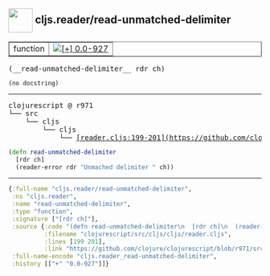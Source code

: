 ## <img width="48px" valign="middle" src="http://i.imgur.com/Hi20huC.png"> cljs.reader/read-unmatched-delimiter

 <table border="1">
<tr>
<td>function</td>
<td><a href="https://github.com/cljsinfo/api-refs/tree/0.0-927"><img valign="middle" alt="[+] 0.0-927" src="https://img.shields.io/badge/+-0.0--927-lightgrey.svg"></a> </td>
</tr>
</table>

 <samp>
(__read-unmatched-delimiter__ rdr ch)<br>
</samp>

```
(no docstring)
```

---

 <pre>
clojurescript @ r971
└── src
    └── cljs
        └── cljs
            └── <ins>[reader.cljs:199-201](https://github.com/clojure/clojurescript/blob/r971/src/cljs/cljs/reader.cljs#L199-L201)</ins>
</pre>

```clj
(defn read-unmatched-delimiter
  [rdr ch]
  (reader-error rdr "Unmached delimiter " ch))
```


---

```clj
{:full-name "cljs.reader/read-unmatched-delimiter",
 :ns "cljs.reader",
 :name "read-unmatched-delimiter",
 :type "function",
 :signature ["[rdr ch]"],
 :source {:code "(defn read-unmatched-delimiter\n  [rdr ch]\n  (reader-error rdr \"Unmached delimiter \" ch))",
          :filename "clojurescript/src/cljs/cljs/reader.cljs",
          :lines [199 201],
          :link "https://github.com/clojure/clojurescript/blob/r971/src/cljs/cljs/reader.cljs#L199-L201"},
 :full-name-encode "cljs.reader_read-unmatched-delimiter",
 :history [["+" "0.0-927"]]}

```
